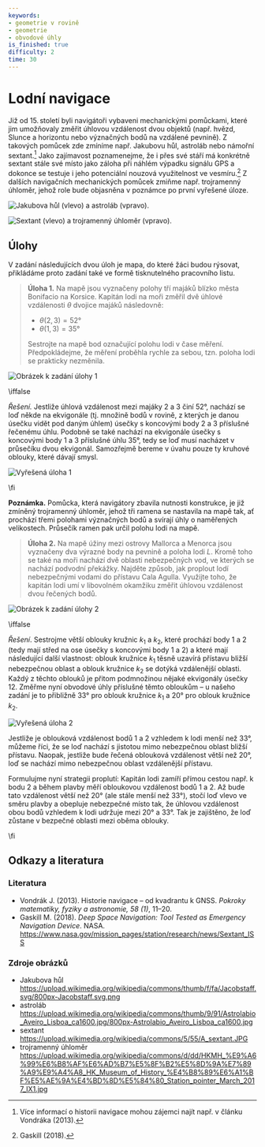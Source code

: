 ```yaml
---
keywords:
- geometrie v rovině
- geometrie
- obvodové úhly
is_finished: true
difficulty: 2
time: 30
---
```


# Lodní navigace



Již od 15. století byli navigátoři vybaveni mechanickými pomůckami,
které jim umožňovaly změřit úhlovou vzdálenost dvou objektů (např.
hvězd, Slunce a horizontu nebo význačných bodů na vzdálené pevnině).
Z takových pomůcek zde zmíníme např. Jakubovu hůl, astroláb nebo námořní
sextant.[^1] Jako zajímavost poznamenejme, že i přes své stáří má
konkrétně sextant stále své místo jako záloha při náhlém výpadku signálu
GPS a dokonce se testuje i jeho potenciální nouzová využitelnost ve
vesmíru.[^2] Z dalších navigačních mechanických pomůcek zmiňme např.
trojramenný úhloměr, jehož role bude objasněna v poznámce po první
vyřešené úloze.

![Jakubova hůl (vlevo) a astroláb (vpravo).](pic0a.jpg)

![Sextant (vlevo) a trojramenný úhloměr (vpravo).](pic0b.jpg)

## Úlohy

V zadání následujících dvou úloh je mapa, do které žáci budou rýsovat,
přikládáme proto zadání také ve formě tisknutelného pracovního listu.

> **Úloha 1.** Na mapě jsou vyznačeny polohy tří majáků blízko města Bonifacio na
> Korsice. Kapitán lodi na moři změřil dvě
> úhlové vzdálenosti $\theta$ dvojice majáků následovně:
>
> * $\theta (2,3) = 52°$
> * $\theta (1,3) = 35°$
>
> Sestrojte na mapě bod označující polohu lodi v čase měření.
> Předpokládejme, že měření proběhla rychle za sebou, tzn. poloha lodi se
> prakticky nezměnila.

![Obrázek k zadání úlohy 1](pic1.jpg)

\iffalse

*Řešení.* Jestliže úhlová vzdálenost mezi majáky $2$ a $3$ činí $52°$, nachází se loď
někde na ekvigonále (tj. množině bodů v rovině, z kterých je danou úsečku vidět
pod daným úhlem) úsečky s koncovými body $2$ a $3$ příslušné řečenému
úhlu. Podobně se také nachází na ekvigonále úsečky s koncovými body $1$ a
$3$ příslušné úhlu $35°$, tedy se loď musí nacházet v průsečíku dvou
ekvigonál. Samozřejmě bereme v úvahu pouze ty kruhové oblouky, které dávají smysl.

![Vyřešená úloha 1](pic2.jpg)

\fi 

**Poznámka.** Pomůcka, která navigátory zbavila nutnosti konstrukce, je
již zmíněný trojramenný úhloměr, jehož tři ramena se nastavila na
mapě tak, ať prochází třemi polohami význačných bodů a svírají úhly
o naměřených velikostech. Průsečík ramen pak určil polohu lodi na mapě.

> **Úloha 2.** Na mapě úžiny mezi ostrovy Mallorca a Menorca jsou vyznačeny dva výrazné
> body na pevnině a poloha lodi $L$. Kromě toho se také na moři nachází
> dvě oblasti nebezpečných vod, ve kterých se nachází podvodní překážky.
>Najděte způsob, jak proplout lodí nebezpečnými vodami do přístavu Cala
>Agulla. Využijte toho, že kapitán lodi umí v libovolném okamžiku změřit
>úhlovou vzdálenost dvou řečených bodů.

![Obrázek k zadání úlohy 2](pic3.jpg)

\iffalse

*Řešení*. Sestrojme větší oblouky kružnic $k_1$ a
$k_2$, které prochází body $1$ a $2$ (tedy mají střed na ose
úsečky s koncovými body $1$ a $2$) a které mají následující další vlastnost:
oblouk kružnice $k_1$ těsně uzavírá přístavu bližší
nebezpečnou oblast a oblouk kružnice $k_2$ se dotýká
vzdálenější oblasti. Každý z těchto oblouků je přitom podmnožinou nějaké
ekvigonály úsečky $12$. Změřme nyní obvodové úhly příslušné těmto obloukům
– u našeho zadání je to přibližně $33°$ pro oblouk kružnice
$k_1$ a $20°$ pro oblouk kružnice $k_2$. 

![Vyřešená úloha 2](pic4.jpg)

Jestliže je oblouková vzdálenost bodů $1$ a $2$ vzhledem k lodi menší než
$33°$, můžeme říci, že se loď nachází s jistotou mimo nebezpečnou oblast
bližší přístavu. Naopak, jestliže bude řečená oblouková vzdálenost větší
než $20°$, loď se nachází mimo nebezpečnou oblast vzdálenější přístavu.

Formulujme nyní strategii proplutí: Kapitán lodi zamíří přímou cestou
např. k bodu $2$ a během plavby měří obloukovou vzdálenost bodů $1$ a $2$. Až
bude tato vzdálenost větší než $20°$ (ale stále menší než $33°$), stočí loď
vlevo ve směru plavby a obepluje nebezpečné místo tak, že úhlovou
vzdálenost obou bodů vzhledem k lodi udržuje mezi $20°$ a $33°$. Tak je
zajištěno, že loď zůstane v bezpečné oblasti mezi oběma oblouky.

\fi

## Odkazy a literatura

### Literatura

* Vondrák J. (2013). Historie navigace – od kvadrantu k GNSS. *Pokroky
  matematiky, fyziky a astronomie, 58 (1)*, 11–20.
* Gaskill M. (2018). *Deep Space Navigation: Tool Tested as Emergency Navigation Device*. NASA.
<https://www.nasa.gov/mission_pages/station/research/news/Sextant_ISS>

### Zdroje obrázků

-   Jakubova hůl  
    <https://upload.wikimedia.org/wikipedia/commons/thumb/f/fa/Jacobstaff.svg/800px-Jacobstaff.svg.png>
-   astroláb  
    <https://upload.wikimedia.org/wikipedia/commons/thumb/9/91/Astrolabio_Aveiro_Lisboa_ca1600.jpg/800px-Astrolabio_Aveiro_Lisboa_ca1600.jpg>
-   sextant  
    <https://upload.wikimedia.org/wikipedia/commons/5/55/A_sextant.JPG>
-   trojramenný úhloměr  
    <https://upload.wikimedia.org/wikipedia/commons/d/dd/HKMH_%E9%A6%99%E6%B8%AF%E6%AD%B7%E5%8F%B2%E5%8D%9A%E7%89%A9%E9%A4%A8_HK_Museum_of_History_%E4%B8%89%E6%A1%BF%E5%AE%9A%E4%BD%8D%E5%84%80_Station_pointer_March_2017_IX1.jpg>

[^1]: Více informací o historii navigace mohou zájemci najít např.
v článku Vondráka (2013).

[^2]: Gaskill (2018).
